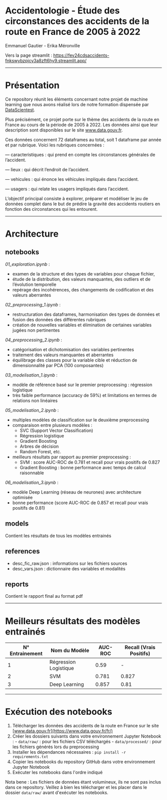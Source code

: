 # Accidentologie - Étude des circonstances des accidents de la route en France de 2005 à 2022

Emmanuel Gautier - Erika Méronville

Vers la page streamlit :
https://fev24cdsaccidents-fnkswybzpjcy3a8zft6hy9.streamlit.app/

------------
# Présentation

Ce repository réunit les éléments concernant notre projet de machine learning que nous avons réalisé lors de notre formation dispensée par 
[DataScientest](https://datascientest.com/).

Plus précisément, ce projet porte sur le thème des accidents de la route en France au cours de la période de 2005 à 2022. Les données ainsi que 
leur description sont disponibles sur le site www.data.gouv.fr.

Ces données concernent 72 dataframes au total, soit 1 dataframe par année et par rubrique. Voici les rubriques concernées :

 — caracteristiques : qui prend en compte les circonstances générales de l’accident.

 — lieux : qui décrit l’endroit de l’accident.

 — vehicules : qui énonce les véhicules impliqués dans l’accident.

 — usagers : qui relate les usagers impliqués dans l’accident.

L’objectif principal consiste à explorer, préparer et modéliser le jeu de données complet dans le but de prédire la gravité des accidents routiers 
en fonction des circonstances qui les entourent.

------------
# Architecture

## notebooks 

*01_exploration.ipynb* : 
 - examen de la structure et des types de variables pour chaque fichier, 
 - étude de la distribution, des valeurs manquantes, des outliers et de l’évolution temporelle
 - repérage des incohérences, des changements de codification et des valeurs aberrantes

*02_preprocessing_1.ipynb* :
 - restructuration des dataframes, harmonisation des types de données et fusion des données des différentes rubriques
 - création de nouvelles variables et élimination de certaines variables jugées non pertinentes

*04_preprocessing_2.ipynb* :
 - catégorisation et dichotomisation des variables pertinentes
 - traitement des valeurs manquantes et aberrantes
 - équilibrage des classes pour la variable cible et réduction de dimensionnalité par PCA (100 composantes)

*03_modelisation_1.ipynb* :
 - modèle de référence basé sur le premier preprocessing : régression logistique
 - très faible performance (accuracy de 59%) et limitations en termes de relations non linéaires

*05_modelisation_2.ipynb* :
- multiples modèles de classification sur le deuxième preprocessing
- comparaison entre plusieurs modèles :
    - SVC (Support Vector Classification)
    - Régression logistique
    - Gradient Boosting
    - Arbres de décision
    - Random Forest, etc.
- meilleurs résultats par rapport au premier preprocessing :
    - SVM : score AUC-ROC de 0.781 et recall pour vrais positifs de 0.827
    - Gradient Boosting : bonne performance avec temps de calcul raisonnable

*06_modelisation_3.ipynb* :
 - modèle Deep Learning (réseau de neurones) avec architecture optimisée
 - bonne performance (score AUC-ROC de 0.857 et recall pour vrais positifs de 0.81)

## models
Contient les résultats de tous les modèles entrainés

## references
 - desc_fic_raw.json : informations sur les fichiers sources
 - desc_vars.json : dictionnaire des variables et modalités

## reports
Contient le rapport final au format pdf

------------
# Meilleurs résultats des modèles entrainés
| N° Entrainement | Nom du Modèle | AUC-ROC | Recall (Vrais Positifs) |
|-----------------|---------------|---------|-------------------------|
| 1 | Régression Logistique | 0.59 | - |
| 2 | SVM | 0.781 | 0.827 |
| 3 | Deep Learning | 0.857 | 0.81 |

------------
# Exécution des notebooks
  1. Télécharger les données des accidents de la route en France sur le site [www.data.gouv.fr](https://www.data.gouv.fr/fr/)
  2. Créer les dossiers suivants dans votre environnement Jupyter Notebook :
    - `data/raw/` : pour les fichiers CSV téléchargés
    - `data/processed/` : pour les fichiers générés lors du preprocessing
  3. Installer les dépendances nécessaires : `pip install -r requirements.txt`
  4. Copier les notebooks du repository GitHub dans votre environnement Jupyter Notebook
  5. Exécuter les notebooks dans l'ordre indiqué

 Nota bene : Les fichiers de données étant volumineux, ils ne sont pas inclus dans ce repository.
 Veillez à bien les télécharger et les placer dans le dossier `data/raw/` avant d'exécuter les notebooks.